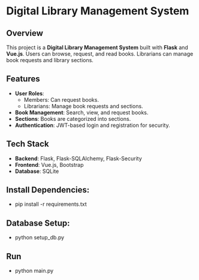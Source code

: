 # Digital Library Management System

## Overview

This project is a **Digital Library Management System** built with **Flask** and **Vue.js**. Users can browse, request, and read books. Librarians can manage book requests and library sections.

## Features

- **User Roles**: 
  - Members: Can request books.
  - Librarians: Manage book requests and sections.
- **Book Management**: Search, view, and request books.
- **Sections**: Books are categorized into sections.
- **Authentication**: JWT-based login and registration for security.

## Tech Stack

- **Backend**: Flask, Flask-SQLAlchemy, Flask-Security
- **Frontend**: Vue.js, Bootstrap
- **Database**: SQLite

## Install Dependencies:
- pip install -r requirements.txt
  
## Database Setup:
- python setup_db.py

## Run
- python main.py

